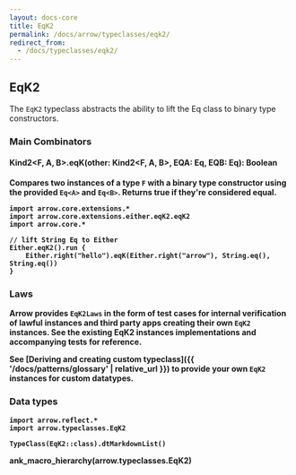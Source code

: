 ```yaml
---
layout: docs-core
title: EqK2
permalink: /docs/arrow/typeclasses/eqk2/
redirect_from:
  - /docs/typeclasses/eqk2/
---
```


## EqK2

The `EqK2` typeclass abstracts the ability to lift the Eq class to binary type constructors.

### Main Combinators

#### Kind2<F, A, B>.eqK(other: Kind2<F, A, B>, EQA: Eq<A>, EQB: Eq<B>): Boolean

Compares two instances of a type `F` with a binary type constructor using the provided `Eq<A>` and `Eq<B>`. Returns true if they're considered equal.

```kotlin:ank
import arrow.core.extensions.*
import arrow.core.extensions.either.eqK2.eqK2
import arrow.core.*

// lift String Eq to Either
Either.eqK2().run {
    Either.right("hello").eqK(Either.right("arrow"), String.eq(), String.eq())
}
```

### Laws

Arrow provides `EqK2Laws` in the form of test cases for internal verification of lawful instances and third party apps creating their own `EqK2` instances.
See the existing EqK2 instances implementations and accompanying tests for reference.

See [Deriving and creating custom typeclass]({{ '/docs/patterns/glossary' | relative_url }}) to provide your own `EqK2` instances for custom datatypes.

### Data types

```kotlin:ank:replace
import arrow.reflect.*
import arrow.typeclasses.EqK2

TypeClass(EqK2::class).dtMarkdownList()
```

ank_macro_hierarchy(arrow.typeclasses.EqK2)
